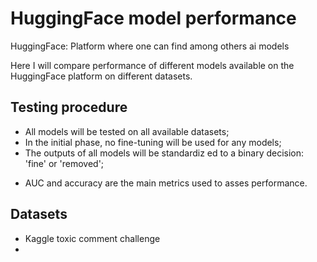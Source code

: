# HuggingFace model performance
HuggingFace: Platform where one can find among others ai models

Here I will compare performance of different models available on the HuggingFace platform on different datasets.

## Testing procedure
- All models will be tested on all available datasets;
- In the initial phase, no fine-tuning will be used for any models;
- The outputs of all models will be standardiz  ed to a binary decision: 'fine' or 'removed';
<!-- - Sample is removed if 'removed' category probability higher than 50%. -->
- AUC and accuracy are the main metrics used to asses performance.

## Datasets
- Kaggle toxic comment challenge
- 
